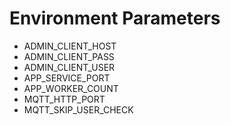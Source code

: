 # Environment Parameters

 - ADMIN_CLIENT_HOST
 - ADMIN_CLIENT_PASS
 - ADMIN_CLIENT_USER
 - APP_SERVICE_PORT
 - APP_WORKER_COUNT
 - MQTT_HTTP_PORT
 - MQTT_SKIP_USER_CHECK
